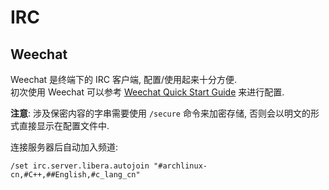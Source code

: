 # IRC

## Weechat

Weechat 是终端下的 IRC 客户端, 配置/使用起来十分方便.  
初次使用 Weechat 可以参考 [Weechat Quick Start Guide](https://weechat.org/files/doc/stable/weechat_quickstart.en.html#join_part_irc_channels) 来进行配置.  

**注意**: 涉及保密内容的字串需要使用 `/secure` 命令来加密存储, 否则会以明文的形式直接显示在配置文件中.  

连接服务器后自动加入频道:

```
/set irc.server.libera.autojoin "#archlinux-cn,#C++,##English,#c_lang_cn"
```

